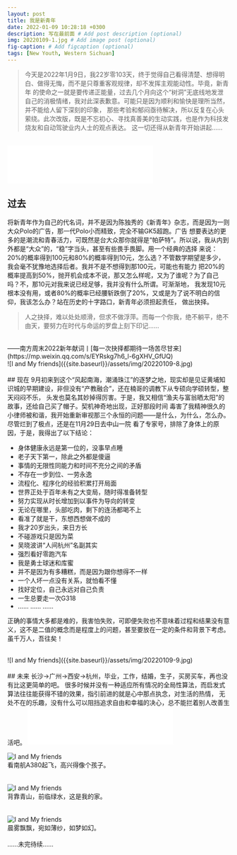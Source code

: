 ```yaml
---
layout: post
title: 我是新青年
date: 2022-01-09 10:28:18 +0300
description: 写在最前面 # Add post description (optional)
img: 20220109-1.jpg # Add image post (optional)
fig-caption: # Add figcaption (optional)
tags: [New Youth, Western Sichuan]
---
```



>今天是2022年1月9日，我22岁零103天，终于觉得自己看得清楚、想得明白、做得无悔，而不是只尊重客观规律，却不发挥主观能动性。毕竟，新青年
的使命之一就是要传递正能量，过去几个月向这个“树洞”无底线地发泄自己的消极情绪，我对此深表歉意。可能只是因为顺利和愉快是理所当然，并不能给人留下深刻的印象，
那些考验和郁闷亟待解决，所以反复在心头萦绕。此次改版，既是不忘初心、寻找真善美的生动实践，也是作为科技发烧友和自动驾驶业内人士的观点表达。
这一切还得从新青年开始讲起……

<br />
<iframe frameborder="no" border="0" marginwidth="0" marginheight="0" width=330 height=86 src="//music.163.com/outchain/player?type=2&id=33872313&auto=0&height=66"></iframe>
<br />

## 过去
将新青年作为自己的代名词，并不是因为陈独秀的《新青年》杂志，而是因为一则大众Polo的广告，那一代Polo小而精致，完全不输GK5超跑。广告
想要表达的更多的是潮流和青春活力，可既然是台大众那你就得是“帕萨特”。所以说，我从内到外都是“大众”的，“稳”字当头，甚至有些畏手畏脚。用一个经典的选择
来说：20%的概率得到100元和80%的概率得到10元，怎么选？不管数学期望是多少，我会毫不犹豫地选择后者。我并不是不想得到那100元，可能也有能力
把20%的概率提高到50%，抛开机会成本不说，那又怎么样呢，又为了谁呢？为了自己吗？不，那10元对我来说已经足够，我并没有什么所谓。可渐渐地，
我发现10元根本没有用，或者80%的概率已经腰斩跌倒了20%，又或是为了说不明白的信仰，我该怎么办？站在历史的十字路口，新青年必须担起责任，
做出抉择。

>人之抉择，难以处处顺滑，但求不做浮萍。而每一个你我，绝不躺平，绝不由天，要努力在时代与命运的罗盘上刻下印记……
<br>
——南方周末2022新年献词丨[每一次抉择都期待一场苦尽甘来](https://mp.weixin.qq.com/s/EYRskg7h6_l-6gXHV_GfUQ)

<br />
![I and My friends]({{site.baseurl}}/assets/img/20220109-8.jpg)
<br />


<br />
## 现在
9月初来到这个“风起南海，潮涌珠江”的逐梦之地，现实却是见证黄埔知识城的早期建设，非但没有“产教融合”，还在楠哥的调教下从专硕向学硕转型，整天闷闷不乐，
头发也莫名其妙掉得厉害。于是，我又相信“渔夫与富翁晒太阳”的故事，还给自己买了帽子。契机神奇地出现，正好那段时间
毒害了我精神很久的小律师被和谐，我开始重新审视那三个永恒的问题——是什么，为什么，怎么办。尽管烂到了极点，还是在11月29日去中山一院
看了专家号，排除了身体上的原因，于是，我得出了以下结论：

* 身体健康永远是第一位的，没事早点睡
* 老子天下第一，除此之外都是傻逼
* 事情的无限性同能力和时间不充分之间的矛盾
* 不存在一步到位、一劳永逸
* 流程化、程序化的经验积累打开局面
* 世界正处于百年未有之大变局，随时得准备转型
* 努力实现从时长增加到以事件为导向的转变
* 无论在哪里，头部吃肉，剩下的连汤都喝不上
* 看准了就是干，东想西想做不成的
* 我才20岁出头，来日方长
* 不碰游戏只是因为菜
* 吴晓波讲“人间杭州”名副其实
* 强烈看好零跑汽车
* 我是勇士球迷和库蜜
* 并不是因为有多糟糕，而是因为跟你想得不一样
* 一个人坏一点没有关系，就怕看不懂
* 找好定位，自己永远对自己负责
* 一生总要走一次G318
* …… …… ……

正确的事情大多都是难的，我害怕失败，可即便失败也不意味着过程和结果没有意义，这不是二值的概念而是程度上的问题，甚至要放在一定的条件和背景下考虑。
虽千万人，吾往矣！

<br />
![I and My friends]({{site.baseurl}}/assets/img/20220109-9.jpg)
<br />

<br />
## 未来
长沙→广州→西安→杭州，毕业，工作，结婚，生子，买房买车，再也没有比这更简单的吧。
很多时候并没有一种适应所有情况的全局性算法，而启发式算法往往能获得不错的效果，指引前进的就是心中那点执念，对生活的热情，
无处不在的乐趣，没有什么可以阻挡追求自由和幸福的决心，总不能拦着别人改善生活吧。

<iframe frameborder="no" border="0" marginwidth="0" marginheight="0" width=330 height=86 src="//music.163.com/outchain/player?type=2&id=4872980&auto=1&height=66"></iframe>
<br />

![I and My friends]({{site.baseurl}}/assets/img/20220109-3.jpg)
<br />
看南航A380起飞，高兴得像个孩子。
<br />
<br />
<br />
![I and My friends]({{site.baseurl}}/assets/img/20220109-5.jpg)
<br />
背靠青山，前临绿水，这是我的家。
<br />
<br />
<br />
![I and My friends]({{site.baseurl}}/assets/img/20220109-6.jpg)
<br />
晨雾飘飘，宛如薄纱，如梦如幻。
<br />
<br />
……未完待续……


 
 